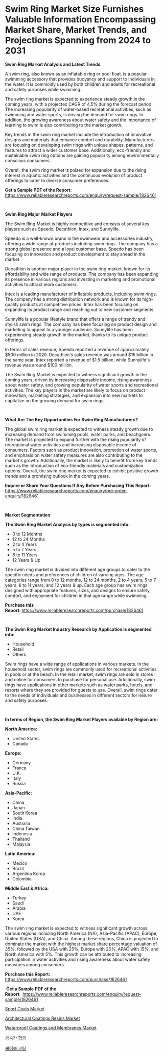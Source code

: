 <p><h1>Swim Ring Market Size Furnishes Valuable Information Encompassing Market Share, Market Trends, and Projections Spanning from 2024 to 2031</h1></p><p><strong>Swim Ring Market Analysis and Latest Trends</strong></p>
<p><p>A swim ring, also known as an inflatable ring or pool float, is a popular swimming accessory that provides buoyancy and support to individuals in the water. It is commonly used by both children and adults for recreational and safety purposes while swimming.</p><p>The swim ring market is expected to experience steady growth in the coming years, with a projected CAGR of 4.5% during the forecast period. The increasing popularity of water-based recreational activities, such as swimming and water sports, is driving the demand for swim rings. In addition, the growing awareness about water safety and the importance of learning to swim is also contributing to the market growth.</p><p>Key trends in the swim ring market include the introduction of innovative designs and materials that enhance comfort and durability. Manufacturers are focusing on developing swim rings with unique shapes, patterns, and features to attract a wider customer base. Additionally, eco-friendly and sustainable swim ring options are gaining popularity among environmentally conscious consumers.</p><p>Overall, the swim ring market is poised for expansion due to the rising interest in aquatic activities and the continuous evolution of product offerings to cater to diverse consumer preferences.</p></p>
<p><strong>Get a Sample PDF of the Report:&nbsp;</strong> <a href="https://www.reliableresearchreports.com/enquiry/request-sample/1826461">https://www.reliableresearchreports.com/enquiry/request-sample/1826461</a></p>
<p>&nbsp;</p>
<p><strong>Swim Ring Major Market Players</strong></p>
<p><p>The Swim Ring Market is highly competitive and consists of several key players such as Speedo, Decathlon, Intex, and Sunnylife. </p><p>Speedo is a well-known brand in the swimwear and accessories industry, offering a wide range of products including swim rings. The company has a strong global presence and a loyal customer base. Speedo has been focusing on innovation and product development to stay ahead in the market.</p><p>Decathlon is another major player in the swim ring market, known for its affordability and wide range of products. The company has been expanding its presence in various regions and investing in marketing and promotional activities to attract more customers.</p><p>Intex is a leading manufacturer of inflatable products, including swim rings. The company has a strong distribution network and is known for its high-quality products at competitive prices. Intex has been focusing on expanding its product range and reaching out to new customer segments.</p><p>Sunnylife is a popular lifestyle brand that offers a range of trendy and stylish swim rings. The company has been focusing on product design and marketing to appeal to a younger audience. Sunnylife has been experiencing steady growth in the market, thanks to its unique product offerings.</p><p>In terms of sales revenue, Speedo reported a revenue of approximately $500 million in 2020. Decathlon's sales revenue was around $15 billion in the same year. Intex reported a revenue of $1.5 billion, while Sunnylife's revenue was around $100 million.</p><p>The Swim Ring Market is expected to witness significant growth in the coming years, driven by increasing disposable income, rising awareness about water safety, and growing popularity of water sports and recreational activities. The key players in the market are likely to focus on product innovation, marketing strategies, and expansion into new markets to capitalize on the growing demand for swim rings.</p></p>
<p>&nbsp;</p>
<p><strong>What Are The Key Opportunities For Swim Ring Manufacturers?</strong></p>
<p><p>The global swim ring market is expected to witness steady growth due to increasing demand from swimming pools, water parks, and beachgoers. The market is projected to expand further with the rising popularity of recreational water activities and increasing disposable income of consumers. Factors such as product innovation, promotion of water sports, and emphasis on water safety measures are also contributing to the market's growth. Additionally, the market is likely to benefit from key trends such as the introduction of eco-friendly materials and customization options. Overall, the swim ring market is expected to exhibit positive growth trends and a promising outlook in the coming years.</p></p>
<p><strong>Inquire or Share Your Questions If Any Before Purchasing This Report:</strong> <a href="https://www.reliableresearchreports.com/enquiry/pre-order-enquiry/1826461">https://www.reliableresearchreports.com/enquiry/pre-order-enquiry/1826461</a></p>
<p>&nbsp;</p>
<p><strong>Market Segmentation</strong></p>
<p><strong>The Swim Ring Market Analysis by types is segmented into:</strong></p>
<p><ul><li>0 to 12 Months</li><li>12 to 24 Months</li><li>2 to 4 Years</li><li>5 to 7 Years</li><li>8 to 11 Years</li><li>12 Years & Up</li></ul></p>
<p><p>The swim ring market is divided into different age groups to cater to the specific needs and preferences of children of varying ages. The age categories range from 0 to 12 months, 12 to 24 months, 2 to 4 years, 5 to 7 years, 8 to 11 years, and 12 years & up. Each age group has swim rings designed with appropriate features, sizes, and designs to ensure safety, comfort, and enjoyment for children in that age range while swimming.</p></p>
<p><strong>Purchase this Report:&nbsp;</strong><a href="https://www.reliableresearchreports.com/purchase/1826461">https://www.reliableresearchreports.com/purchase/1826461</a></p>
<p>&nbsp;</p>
<p><strong>The Swim Ring Market Industry Research by Application is segmented into:</strong></p>
<p><ul><li>Household</li><li>Retail</li><li>Others</li></ul></p>
<p><p>Swim rings have a wide range of applications in various markets. In the household sector, swim rings are commonly used for recreational activities in pools or at the beach. In the retail market, swim rings are sold in stores and online for consumers to purchase for personal use. Additionally, swim rings have applications in other markets such as water parks, hotels, and resorts where they are provided for guests to use. Overall, swim rings cater to the needs of individuals and businesses in different sectors for leisure and safety purposes.</p></p>
<p>&nbsp;</p>
<p><strong>In terms of Region, the Swim Ring Market Players available by Region are:</strong></p>
<p>
    <p> <strong> North America: </strong>
        <ul>
            <li>United States</li>
            <li>Canada</li>
        </ul>
        </p> 
    <p> <strong> Europe: </strong>
        <ul>
            <li>Germany</li>
            <li>France</li>
            <li>U.K.</li>
            <li>Italy</li>
            <li>Russia</li>
        </ul>
        </p> 
    <p> <strong> Asia-Pacific: </strong>
        <ul>
            <li>China</li>
            <li>Japan</li>
            <li>South Korea</li>
            <li>India</li>
            <li>Australia</li>
            <li>China Taiwan</li>
            <li>Indonesia</li>
            <li>Thailand</li>
            <li>Malaysia</li>
        </ul>
        </p> 
    <p> <strong> Latin America: </strong>
        <ul>
            <li>Mexico</li>
            <li>Brazil</li>
            <li>Argentina Korea</li>
            <li>Colombia</li>
        </ul>
        </p> 
    <p> <strong> Middle East & Africa: </strong>
        <ul>
            <li>Turkey</li>
            <li>Saudi</li>
            <li>Arabia</li>
            <li>UAE</li>
            <li>Korea</li>
        </ul>
    </p>
    </p>
<p><p>The swim ring market is expected to witness significant growth across various regions including North America (NA), Asia-Pacific (APAC), Europe, United States (USA), and China. Among these regions, China is projected to dominate the market with the highest market share percentage valuation of 35%, followed by the USA with 25%, Europe with 20%, APAC with 15%, and North America with 5%. This growth can be attributed to increasing participation in water activities and rising awareness about water safety measures among consumers.</p></p>
<p><strong>Purchase this Report: </strong><a href="https://www.reliableresearchreports.com/purchase/1826461">https://www.reliableresearchreports.com/purchase/1826461</a></p>
<p>&nbsp;<strong>Get a Sample PDF of the Report:&nbsp;&nbsp;</strong><a href="https://www.reliableresearchreports.com/enquiry/request-sample/1826461">https://www.reliableresearchreports.com/enquiry/request-sample/1826461</a></p>
<p><strong></strong></p>
<p><p><a href="https://github.com/Whitneyboyettebo9kiw7yr13/Market-Research-Report-List-1/blob/main/sport-coats-market.md">Sport Coats Market</a></p><p><a href="https://issuu.com/reportprime-2/docs/architectural-coatings-resins-market-size-2030.ppt">Architectural Coatings Resins Market</a></p><p><a href="https://issuu.com/reportprime-2/docs/waterproof-coatings-and-membranes-market-size-2030">Waterproof Coatings and Membranes Market</a></p><p><a href="https://github.com/trmesnao7959541/Market-Research-Report-List-1/blob/main/74494923727.md">금속간 합금</a></p><p><a href="https://github.com/vsn7qpua81q/Market-Research-Report-List-1/blob/main/94838113728.md">케이블 코팅</a></p></p>
